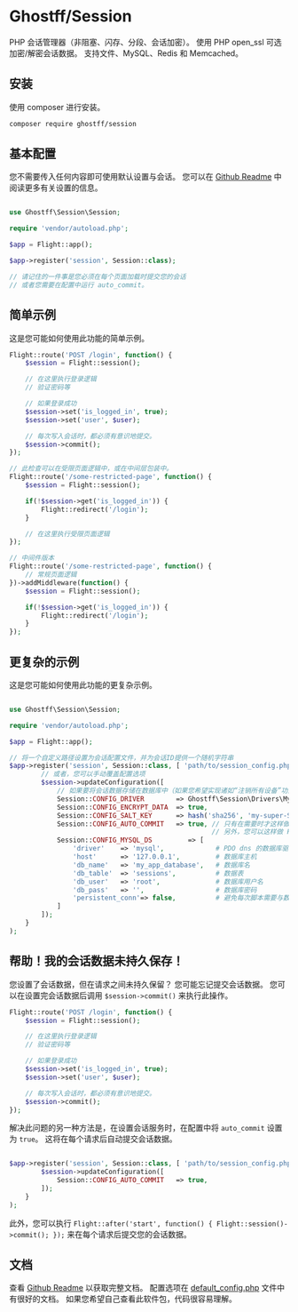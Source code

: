 # Ghostff/Session

PHP 会话管理器（非阻塞、闪存、分段、会话加密）。 使用 PHP open_ssl 可选加密/解密会话数据。 支持文件、MySQL、Redis 和 Memcached。

## 安装

使用 composer 进行安装。

```bash
composer require ghostff/session
```

## 基本配置

您不需要传入任何内容即可使用默认设置与会话。 您可以在 [Github Readme](https://github.com/Ghostff/Session) 中阅读更多有关设置的信息。

```php

use Ghostff\Session\Session;

require 'vendor/autoload.php';

$app = Flight::app();

$app->register('session', Session::class);

// 请记住的一件事是您必须在每个页面加载时提交您的会话
// 或者您需要在配置中运行 auto_commit。
```

## 简单示例

这是您可能如何使用此功能的简单示例。

```php
Flight::route('POST /login', function() {
	$session = Flight::session();

	// 在这里执行登录逻辑
	// 验证密码等

	// 如果登录成功
	$session->set('is_logged_in', true);
	$session->set('user', $user);

	// 每次写入会话时，都必须有意识地提交。
	$session->commit();
});

// 此检查可以在受限页面逻辑中，或在中间层包装中。
Flight::route('/some-restricted-page', function() {
	$session = Flight::session();

	if(!$session->get('is_logged_in')) {
		Flight::redirect('/login');
	}

	// 在这里执行受限页面逻辑
});

// 中间件版本
Flight::route('/some-restricted-page', function() {
	// 常规页面逻辑
})->addMiddleware(function() {
	$session = Flight::session();

	if(!$session->get('is_logged_in')) {
		Flight::redirect('/login');
	}
});
```

## 更复杂的示例

这是您可能如何使用此功能的更复杂示例。

```php

use Ghostff\Session\Session;

require 'vendor/autoload.php';

$app = Flight::app();

// 将一个自定义路径设置为会话配置文件，并为会话ID提供一个随机字符串
$app->register('session', Session::class, [ 'path/to/session_config.php', bin2hex(random_bytes(32)) ], function(Session $session) {
		// 或者，您可以手动覆盖配置选项
		$session->updateConfiguration([
			// 如果要将会话数据存储在数据库中（如果您希望实现诸如“注销所有设备”功能之类的功能，则很好）
			Session::CONFIG_DRIVER        => Ghostff\Session\Drivers\MySql::class,
			Session::CONFIG_ENCRYPT_DATA  => true,
			Session::CONFIG_SALT_KEY      => hash('sha256', 'my-super-S3CR3T-salt'), // 请将此更改为其他内容
			Session::CONFIG_AUTO_COMMIT   => true, // 只有在需要时才这样做，和/或难以提交()您的会话
												   // 另外，您可以这样做 Flight::after('start', function() { Flight::session()->commit(); });
			Session::CONFIG_MYSQL_DS         => [
				'driver'    => 'mysql',             # PDO dns 的数据库驱动程序，例如(mysql:host=...;dbname=...)
				'host'      => '127.0.0.1',         # 数据库主机
				'db_name'   => 'my_app_database',   # 数据库名
				'db_table'  => 'sessions',          # 数据表
				'db_user'   => 'root',              # 数据库用户名
				'db_pass'   => '',                  # 数据库密码
				'persistent_conn'=> false,          # 避免每次脚本需要与数据库通信时都建立新连接的开销，从而加快Web应用程序的速度。自己找后台
			]
		]);
	}
);
```

## 帮助！我的会话数据未持久保存！

您设置了会话数据，但在请求之间未持久保留？ 您可能忘记提交会话数据。 您可以在设置完会话数据后调用 `$session->commit()` 来执行此操作。

```php
Flight::route('POST /login', function() {
	$session = Flight::session();

	// 在这里执行登录逻辑
	// 验证密码等

	// 如果登录成功
	$session->set('is_logged_in', true);
	$session->set('user', $user);

	// 每次写入会话时，都必须有意识地提交。
	$session->commit();
});
```

解决此问题的另一种方法是，在设置会话服务时，在配置中将 `auto_commit` 设置为 `true`。 这将在每个请求后自动提交会话数据。

```php

$app->register('session', Session::class, [ 'path/to/session_config.php', bin2hex(random_bytes(32)) ], function(Session $session) {
		$session->updateConfiguration([
			Session::CONFIG_AUTO_COMMIT   => true,
		]);
	}
);
```

此外，您可以执行 `Flight::after('start', function() { Flight::session()->commit(); });` 来在每个请求后提交您的会话数据。

## 文档

查看 [Github Readme](https://github.com/Ghostff/Session) 以获取完整文档。 配置选项在 [default_config.php](https://github.com/Ghostff/Session/blob/master/src/default_config.php) 文件中有很好的文档。 如果您希望自己查看此软件包，代码很容易理解。